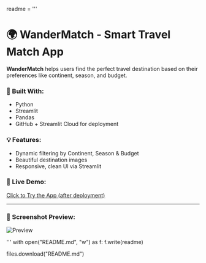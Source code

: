 readme = '''
# 🌍 WanderMatch - Smart Travel Match App

**WanderMatch** helps users find the perfect travel destination based on their preferences like continent, season, and budget.

### 🔧 Built With:
- Python
- Streamlit
- Pandas
- GitHub + Streamlit Cloud for deployment

### 💡 Features:
- Dynamic filtering by Continent, Season & Budget
- Beautiful destination images
- Responsive, clean UI via Streamlit

### 🚀 Live Demo:
[Click to Try the App (after deployment)](https://your-app-link.streamlit.app)

---

### 📸 Screenshot Preview:

![Preview](https://upload.wikimedia.org/wikipedia/commons/5/5b/TanahLot_Bali.JPG)

'''
with open("README.md", "w") as f:
    f.write(readme)

files.download("README.md")

